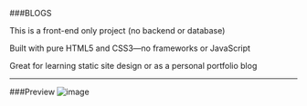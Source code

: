 ###BLOGS

This is a front-end only project (no backend or database)

Built with pure HTML5 and CSS3—no frameworks or JavaScript

Great for learning static site design or as a personal portfolio blog

---
###Preview
![image](https://github.com/user-attachments/assets/235aad87-5763-4f98-a141-c0ce79d96373)
